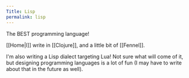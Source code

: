 ```yaml
---
Title: Lisp
permalink: lisp
---
```


The BEST programming language!

[[Home|I]] write in [[Clojure]], and a little bit of [[Fennel]].

I'm also writing a Lisp dialect targeting Lua! Not sure what will come of it, but designing programming languages is a lot of fun (I may have to write about that in the future as well).
